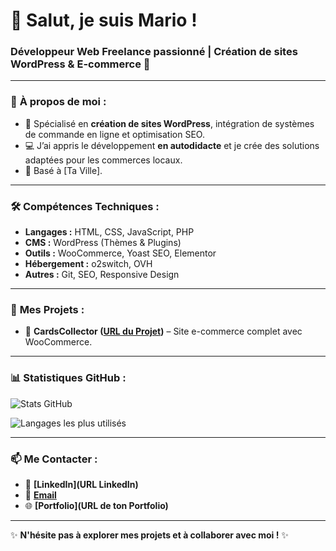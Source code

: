 # 👋 Salut, je suis Mario !

### Développeur Web Freelance passionné | Création de sites WordPress & E-commerce 🚀

---

### 💼 **À propos de moi :**
- 🔧 Spécialisé en **création de sites WordPress**, intégration de systèmes de commande en ligne et optimisation SEO.
- 💻 J’ai appris le développement **en autodidacte** et je crée des solutions adaptées pour les commerces locaux.
- 📍 Basé à [Ta Ville].

---

### 🛠️ **Compétences Techniques :**
- **Langages :** HTML, CSS, JavaScript, PHP  
- **CMS :** WordPress (Thèmes & Plugins)  
- **Outils :** WooCommerce, Yoast SEO, Elementor  
- **Hébergement :** o2switch, OVH  
- **Autres :** Git, SEO, Responsive Design  

---

### 🚀 **Mes Projets :**

- 🛒 **CardsCollector ([URL du Projet](https://cardscollector.fr/))** – Site e-commerce complet avec WooCommerce.  

---

### 📊 **Statistiques GitHub :**

![Stats GitHub](https://github-readme-stats.vercel.app/api?username=Writingway&show_icons=true&theme=radical)

![Langages les plus utilisés](https://github-readme-stats.vercel.app/api/top-langs/?username=Writingway&layout=compact&theme=radical)

---

### 📫 **Me Contacter :**
- 💼 **[LinkedIn](URL LinkedIn)**  
- 📧 **[Email](mailto:tonemail@exemple.com)**  
- 🌐 **[Portfolio](URL de ton Portfolio)**  

---

✨ **N'hésite pas à explorer mes projets et à collaborer avec moi !** ✨
